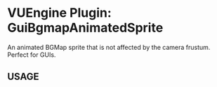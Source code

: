 VUEngine Plugin: GuiBgmapAnimatedSprite
=======================================

An animated BGMap sprite that is not affected by the camera frustum. Perfect for GUIs.


USAGE
-----

